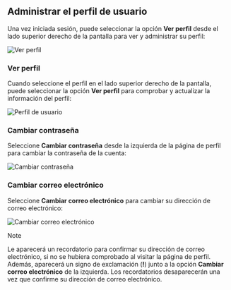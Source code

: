 ## <a name="manage-user-profile"></a>Administrar el perfil de usuario

Una vez iniciada sesión, puede seleccionar la opción **Ver perfil** desde el lado superior derecho de la pantalla para ver y administrar su perfil:

![Ver perfil](..\media\portal-user-signout.png)

### <a name="view-profile"></a>Ver perfil

Cuando seleccione el perfil en el lado superior derecho de la pantalla, puede seleccionar la opción **Ver perfil** para comprobar y actualizar la información del perfil:

![Perfil de usuario](..\media\portal-user-profile.png)

### <a name="change-password"></a>Cambiar contraseña

Seleccione **Cambiar contraseña** desde la izquierda de la página de perfil para cambiar la contraseña de la cuenta:

![Cambiar contraseña](..\media\portal-user-change-password.png)

### <a name="change-email"></a>Cambiar correo electrónico

Seleccione **Cambiar correo electrónico** para cambiar su dirección de correo electrónico:

![Cambiar correo electrónico](..\media\portal-user-change-email.png)

> [!NOTE]
> Le aparecerá un recordatorio para confirmar su dirección de correo electrónico, si no se hubiera comprobado al visitar la página de perfil. Además, aparecerá un signo de exclamación (**!**) junto a la opción **Cambiar correo electrónico** de la izquierda. Los recordatorios desaparecerán una vez que confirme su dirección de correo electrónico.

